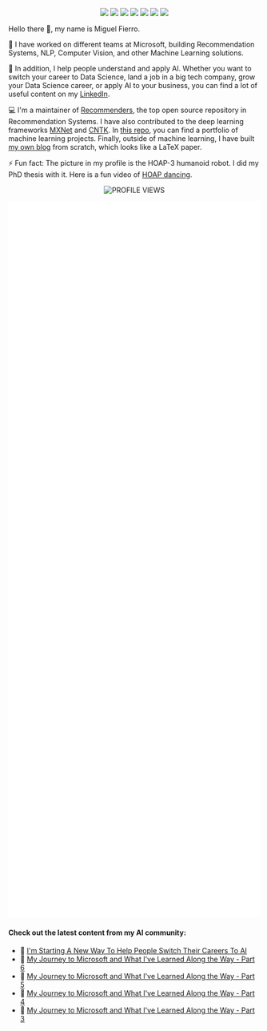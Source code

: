 <p align="center">
  <a href="https://www.linkedin.com/comm/mynetwork/discovery-see-all?usecase=PEOPLE_FOLLOWS&followMember=miguelgfierro" target="_blank"><img src="https://img.shields.io/badge/Linkedin-Follow%20Miguel-blue?logo=linkedin" /></a>
  <a href="https://miguelgfierro.com/?utm_source=github&utm_medium=profile&utm_campaign=github-readme" target="_blank"><img src="https://img.shields.io/badge/Blog-Visit%20miguelgfierro.com-blue.svg" /></a>
  <a href="https://x.com/intent/follow?screen_name=miguelgfierro" target="_blank"><img src="https://img.shields.io/badge/%40miguelgfierro-_?style=flat&logo=X&label=Follow&color=blue" /></a>
  <a href="https://www.youtube.com/channel/UCQvJe9CLvqMI0yav_kbfVaw?app=desktop&sub_confirmation=1" target="_blank"><img src="https://img.shields.io/badge/%40miguelgfierro-_?style=flat&logo=YouTube&label=Subscribe&color=blue" /></a>
  <a href="https://www.instagram.com/miguelgfierro/" target="_blank"><img src="https://img.shields.io/badge/%40miguelgfierro-_?style=flat&logo=Instagram&logoColor=white&label=Follow&color=blue" /></a>
  <a href="https://www.facebook.com/miguelgfierro" target="_blank"><img src="https://img.shields.io/badge/miguelgfierro-_?style=flat&logo=Facebook&label=Follow&color=blue" /></a>
  <a href="https://www.tiktok.com/@miguelgfierro" target="_blank"><img src="https://img.shields.io/badge/%40miguelgfierro-_?style=flat&logo=TikTok&label=Follow&color=blue" /></a>

</p>

Hello there 👋, my name is Miguel Fierro.

🤖 I have worked on different teams at Microsoft, building Recommendation Systems, NLP, Computer Vision, and other Machine Learning solutions.

💬 In addition, I help people understand and apply AI. Whether you want to switch your career to Data Science, land a job in a big tech company, grow your Data Science career, or apply AI to your business, you can find a lot of useful content on my [LinkedIn](https://www.linkedin.com/comm/mynetwork/discovery-see-all?usecase=PEOPLE_FOLLOWS&followMember=miguelgfierro).

💻 I'm a maintainer of [Recommenders](https://github.com/microsoft/recommenders), the top open source repository in Recommendation Systems. I have also contributed to the deep learning frameworks [MXNet](https://github.com/apache/mxnet/commits?author=miguelgfierro) and [CNTK](https://github.com/microsoft/cntk). In [this repo](https://github.com/miguelgfierro/ai_projects), you can find a portfolio of machine learning projects. Finally, outside of machine learning, I have built [my own blog](https://github.com/miguelgfierro/sciblog) from scratch, which looks like a LaTeX paper. 

⚡ Fun fact: The picture in my profile is the HOAP-3 humanoid robot. I did my PhD thesis with it. Here is a fun video of [HOAP dancing](https://www.youtube.com/watch?v=fbu2cYW08HQ).

<p align="center">
  <img src="https://komarev.com/ghpvc/?username=miguelgfierro&label=Profile%20views&color=blue&style=flat" alt="PROFILE VIEWS"/>
</p>

<p align="center">
  <img src="/github-metrics.svg" alt="Metrics" width="600">
</p>

#### Check out the latest content from my AI community:

<!-- BLOG-POST-LIST:START -->
- 🤖 [I'm Starting A New Way To Help People Switch Their Careers To AI](https://miguelgfierro.substack.com/p/im-starting-a-new-way-to-help-people)
- 🤖 [My Journey to Microsoft and What I've Learned Along the Way - Part 6](https://miguelgfierro.substack.com/p/my-journey-to-microsoft-and-what-f50)
- 🤖 [My Journey to Microsoft and What I've Learned Along the Way - Part 5](https://miguelgfierro.substack.com/p/my-journey-to-microsoft-and-what-8d6)
- 🤖 [My Journey to Microsoft and What I've Learned Along the Way - Part 4](https://miguelgfierro.substack.com/p/my-journey-to-microsoft-and-what-f14)
- 🤖 [My Journey to Microsoft and What I've Learned Along the Way - Part 3](https://miguelgfierro.substack.com/p/my-journey-to-microsoft-and-what-db7)
<!-- BLOG-POST-LIST:END -->
